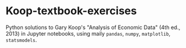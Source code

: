 # Koop-textbook-exercises
Python solutions to Gary Koop's "Analysis of Economic Data" (4th ed., 2013) in Jupyter notebooks, using maily `pandas`, `numpy`, `matplotlib`, `statsmodels`.
